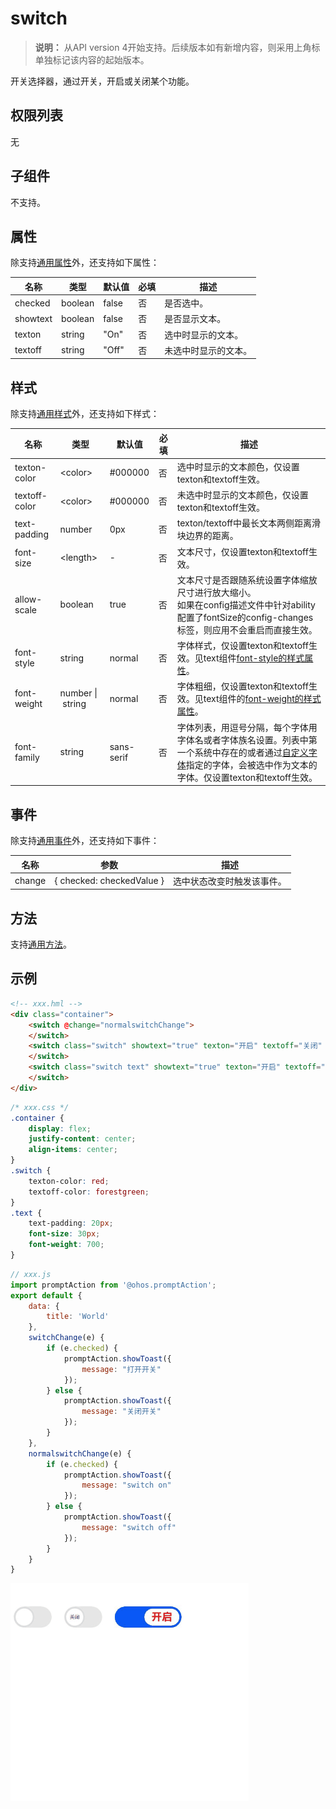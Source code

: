 # switch

>  **说明：**
>  从API version 4开始支持。后续版本如有新增内容，则采用上角标单独标记该内容的起始版本。

开关选择器，通过开关，开启或关闭某个功能。

## 权限列表

无


## 子组件

不支持。


## 属性

除支持[通用属性](../arkui-js/js-components-common-attributes.md)外，还支持如下属性：

| 名称       | 类型      | 默认值   | 必填   | 描述         |
| -------- | ------- | ----- | ---- | ---------- |
| checked  | boolean | false | 否    | 是否选中。      |
| showtext | boolean | false | 否    | 是否显示文本。    |
| texton   | string  | "On"  | 否    | 选中时显示的文本。  |
| textoff  | string  | "Off" | 否    | 未选中时显示的文本。 |


## 样式



除支持[通用样式](../arkui-js/js-components-common-styles.md)外，还支持如下样式：

| 名称            | 类型                         | 默认值        | 必填   | 描述                                       |
| ------------- | -------------------------- | ---------- | ---- | ---------------------------------------- |
| texton-color  | &lt;color&gt;              | \#000000   | 否    | 选中时显示的文本颜色，仅设置texton和textoff生效。          |
| textoff-color | &lt;color&gt;              | \#000000   | 否    | 未选中时显示的文本颜色，仅设置texton和textoff生效。         |
| text-padding  | number                     | 0px        | 否    | texton/textoff中最长文本两侧距离滑块边界的距离。          |
| font-size     | &lt;length&gt;             | -          | 否    | 文本尺寸，仅设置texton和textoff生效。                |
| allow-scale   | boolean                    | true       | 否    | 文本尺寸是否跟随系统设置字体缩放尺寸进行放大缩小。<br/>如果在config描述文件中针对ability配置了fontSize的config-changes标签，则应用不会重启而直接生效。 |
| font-style    | string                     | normal     | 否    | 字体样式，仅设置texton和textoff生效。见text组件[font-style的样式属性](../arkui-js/js-components-basic-text.md#样式)。 |
| font-weight   | number&nbsp;\|&nbsp;string | normal     | 否    | 字体粗细，仅设置texton和textoff生效。见text组件的[font-weight的样式属性](../arkui-js/js-components-basic-text.md#样式)。 |
| font-family   | string                     | sans-serif | 否    | 字体列表，用逗号分隔，每个字体用字体名或者字体族名设置。列表中第一个系统中存在的或者通过[自定义字体](../arkui-js/js-components-common-customizing-font.md)指定的字体，会被选中作为文本的字体。仅设置texton和textoff生效。 |


## 事件

除支持[通用事件](../arkui-js/js-components-common-events.md)外，还支持如下事件：

| 名称     | 参数                                       | 描述            |
| ------ | ---------------------------------------- | ------------- |
| change | {&nbsp;checked:&nbsp;checkedValue&nbsp;} | 选中状态改变时触发该事件。 |

## 方法

支持[通用方法](../arkui-js/js-components-common-methods.md)。

## 示例

```html
<!-- xxx.hml -->
<div class="container">
    <switch @change="normalswitchChange">
    </switch>
    <switch class="switch" showtext="true" texton="开启" textoff="关闭" @change="switchChange">
    </switch>
    <switch class="switch text" showtext="true" texton="开启" textoff="关闭" checked="true" @change="switchChange">
    </switch>
</div>
```

```css
/* xxx.css */
.container {
    display: flex;
    justify-content: center;
    align-items: center;
}
.switch {
    texton-color: red;
    textoff-color: forestgreen;
}
.text {
    text-padding: 20px;
    font-size: 30px;
    font-weight: 700;
}
```

```js
// xxx.js
import promptAction from '@ohos.promptAction';
export default {
    data: {
        title: 'World'
    },
    switchChange(e) {
        if (e.checked) {
            promptAction.showToast({
                message: "打开开关"
            });
        } else {
            promptAction.showToast({
                message: "关闭开关"
            });
        }
    },
    normalswitchChange(e) {
        if (e.checked) {
            promptAction.showToast({
                message: "switch on"
            });
        } else {
            promptAction.showToast({
                message: "switch off"
            });
        }
    }
}
```

![zh-cn_image_0000001152862510](figures/switch.gif)
